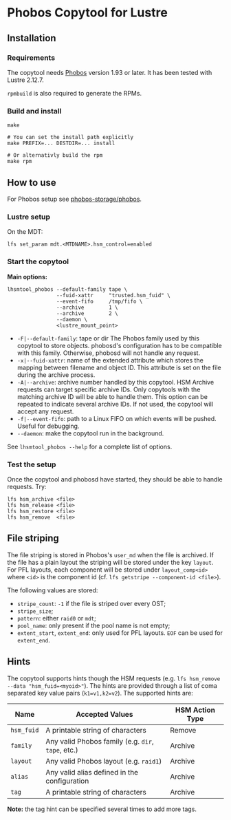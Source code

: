 # Phobos Copytool for Lustre

## Installation

### Requirements

The copytool needs [Phobos](https://github.com/phobos-storage/phobos) version
1.93 or later. It has been tested with Lustre 2.12.7.

`rpmbuild` is also required to generate the RPMs.

### Build and install

```
make

# You can set the install path explicitly
make PREFIX=... DESTDIR=... install

# Or alternativly build the rpm
make rpm
```

## How to use

For Phobos setup see [phobos-storage/phobos](https://github.com/phobos-storage/phobos).

### Lustre setup

On the MDT:
```
lfs set_param mdt.<MTDNAME>.hsm_control=enabled
```

### Start the copytool

**Main options:**

```
lhsmtool_phobos --default-family tape \
                --fuid-xattr     "trusted.hsm_fuid" \
                --event-fifo     /tmp/fifo \
                --archive        1 \
                --archive        2 \
                --daemon \
                <lustre_mount_point>
```

- `-F|--default-family`: tape or dir
  The Phobos family used by this copytool to store objects. phobosd's
  configuration has to be compatible with this family. Otherwise, phobosd will
  not handle any request.
- `-x|--fuid-xattr`: name of the extended attribute which stores the mapping
  between filename and object ID. This attribute is set on the file during the
  archive process.
- `-A|--archive`: archive number handled by this copytool. HSM Archive requests
  can target specific archive IDs. Only copytools with the matching archive ID
  will be able to handle them. This option can be repeated to indicate several
  archive IDs. If not used, the copytool will accept any request.
- `-f|--event-fifo`: path to a Linux FIFO on which events will be pushed.
  Useful for debugging.
- `--daemon`: make the copytool run in the background.

See `lhsmtool_phobos --help` for a complete list of options.

### Test the setup

Once the copytool and phobosd have started, they should be able to handle
requests. Try:

```
lfs hsm_archive <file>
lfs hsm_release <file>
lfs hsm_restore <file>
lfs hsm_remove  <file>
```

## File striping

The file striping is stored in Phobos's `user_md` when the file is archived.
If the file has a plain layout the striping will be stored under the key
`layout`. For PFL layouts, each component will be stored under `layout_comp<id>`
where `<id>` is the component id (cf. `lfs getstripe --component-id <file>`).

The following values are stored:

- `stripe_count`: `-1` if the file is striped over every OST;
- `stripe_size`;
- `pattern`: either `raid0` or `mdt`;
- `pool_name`: only present if the pool name is not empty;
- `extent_start`, `extent_end`: only used for PFL layouts. `EOF` can be used
  for `extent_end`.

## Hints

The copytool supports hints though the HSM requests (e.g. `lfs hsm_remove
--data "hsm_fuid=<myoid>"`). The hints are provided through a list of coma
separated key value pairs (`k1=v1,k2=v2`). The supported hints are:

| Name          | Accepted Values                                    | HSM Action Type |
| ------------- | -------------------------------------------------- | --------------- |
| `hsm_fuid`    | A printable string of characters                   | Remove          |
| `family`      | Any valid Phobos family (e.g. `dir`, `tape`, etc.) | Archive         |
| `layout`      | Any valid Phobos layout (e.g. `raid1`)             | Archive         |
| `alias`       | Any valid alias defined in the configuration       | Archive         |
| `tag`         | A printable string of characters                   | Archive         |

**Note:** the tag hint can be specified several times to add more tags.
